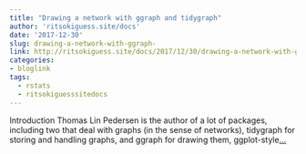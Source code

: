 ```yaml
---
title: "Drawing a network with ggraph and tidygraph"
author: 'ritsokiguess.site/docs'
date: '2017-12-30'
slug: drawing-a-network-with-ggraph-
link: http://ritsokiguess.site/docs/2017/12/30/drawing-a-network-with-ggraph-and-tidygraph/
categories:
- bloglink
tags:
  - rstats
  - ritsokiguesssitedocs
---
```


Introduction Thomas Lin Pedersen is the author of a lot of packages, including two that deal with graphs (in the sense of networks), tidygraph for storing and handling graphs, and ggraph for drawing them, ggplot-style[... <i class="fas fa-external-link-alt"></i>](http://ritsokiguess.site/docs/2017/12/30/drawing-a-network-with-ggraph-and-tidygraph/)

